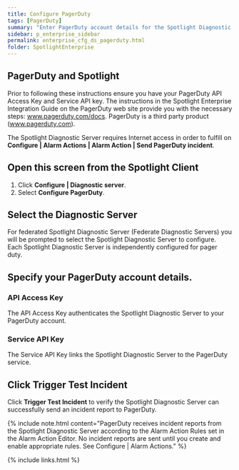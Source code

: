 ```yaml
---
title: Configure PagerDuty
tags: [PagerDuty]
summary: "Enter PagerDuty account details for the Spotlight Diagnostic Server (to fulfill on Configure | Alarm Actions | Alarm Action | Send PagerDuty incident)."
sidebar: p_enterprise_sidebar
permalink: enterprise_cfg_ds_pagerduty.html
folder: SpotlightEnterprise
---
```




## PagerDuty and Spotlight

Prior to following these instructions ensure you have your PagerDuty API Access Key and Service API key. The instructions in the Spotlight Enterprise Integration Guide on the PagerDuty web site provide you with the necessary steps: www.pagerduty.com/docs. PagerDuty is a third party product (www.pagerduty.com).

The Spotlight Diagnostic Server requires Internet access in order to fulfill on **Configure \| Alarm Actions \| Alarm Action \| Send PagerDuty incident**.

## Open this screen from the Spotlight Client

1. Click **Configure \| Diagnostic server**.
2. Select **Configure PagerDuty**.

## Select the Diagnostic Server

For federated Spotlight Diagnostic Server (Federate Diagnostic Servers) you will be prompted to select the Spotlight Diagnostic Server to configure. Each Spotlight Diagnostic Server is independently configured for pager duty.

## Specify your PagerDuty account details.

### API Access Key

The API Access Key authenticates the Spotlight Diagnostic Server to your PagerDuty account.

### Service API Key

The Service API Key links the Spotlight Diagnostic Server to the PagerDuty service.


## Click Trigger Test Incident

Click **Trigger Test Incident** to verify the Spotlight Diagnostic Server can successfully send an incident report to PagerDuty.

{% include note.html content="PagerDuty receives incident reports from the Spotlight Diagnostic Server according to the Alarm Action Rules set in the Alarm Action Editor. No incident reports are sent until you create and enable appropriate rules. See Configure \| Alarm Actions." %}



{% include links.html %}
